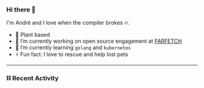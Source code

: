 ### Hi there 👋

I'm André and I love when the compiler brokes 🔥.

- 🥦 Plant based
- 🔭 I’m currently working on open source engagement at [FARFETCH](https://github.com/Farfetch) 
- 🌱 I’m currently learning `golang` and `kubernetes`
- ⚡ Fun fact: I love to rescue and help lost pets

---

### ⛓️ Recent Activity

<!--START_SECTION:activity-->
<!--END_SECTION:activity-->

<!--
**3cpt/3cpt** is a ✨ _special_ ✨ repository because its `README.md` (this file) appears on your GitHub profile.

Here are some ideas to get you started:

- 🔭 I’m currently working on ...
- 🌱 I’m currently learning ...
- 👯 I’m looking to collaborate on ...
- 🤔 I’m looking for help with ...
- 💬 Ask me about ...
- 📫 How to reach me: ...
- 😄 Pronouns: ...
- ⚡ Fun fact: ...
-->
